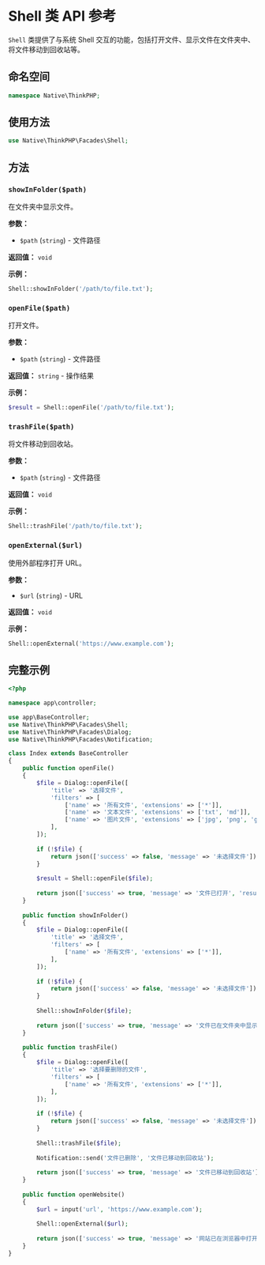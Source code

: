# Shell 类 API 参考

`Shell` 类提供了与系统 Shell 交互的功能，包括打开文件、显示文件在文件夹中、将文件移动到回收站等。

## 命名空间

```php
namespace Native\ThinkPHP;
```

## 使用方法

```php
use Native\ThinkPHP\Facades\Shell;
```

## 方法

### `showInFolder($path)`

在文件夹中显示文件。

**参数：**
- `$path` (`string`) - 文件路径

**返回值：** `void`

**示例：**

```php
Shell::showInFolder('/path/to/file.txt');
```

### `openFile($path)`

打开文件。

**参数：**
- `$path` (`string`) - 文件路径

**返回值：** `string` - 操作结果

**示例：**

```php
$result = Shell::openFile('/path/to/file.txt');
```

### `trashFile($path)`

将文件移动到回收站。

**参数：**
- `$path` (`string`) - 文件路径

**返回值：** `void`

**示例：**

```php
Shell::trashFile('/path/to/file.txt');
```

### `openExternal($url)`

使用外部程序打开 URL。

**参数：**
- `$url` (`string`) - URL

**返回值：** `void`

**示例：**

```php
Shell::openExternal('https://www.example.com');
```

## 完整示例

```php
<?php

namespace app\controller;

use app\BaseController;
use Native\ThinkPHP\Facades\Shell;
use Native\ThinkPHP\Facades\Dialog;
use Native\ThinkPHP\Facades\Notification;

class Index extends BaseController
{
    public function openFile()
    {
        $file = Dialog::openFile([
            'title' => '选择文件',
            'filters' => [
                ['name' => '所有文件', 'extensions' => ['*']],
                ['name' => '文本文件', 'extensions' => ['txt', 'md']],
                ['name' => '图片文件', 'extensions' => ['jpg', 'png', 'gif']],
            ],
        ]);
        
        if (!$file) {
            return json(['success' => false, 'message' => '未选择文件']);
        }
        
        $result = Shell::openFile($file);
        
        return json(['success' => true, 'message' => '文件已打开', 'result' => $result]);
    }
    
    public function showInFolder()
    {
        $file = Dialog::openFile([
            'title' => '选择文件',
            'filters' => [
                ['name' => '所有文件', 'extensions' => ['*']],
            ],
        ]);
        
        if (!$file) {
            return json(['success' => false, 'message' => '未选择文件']);
        }
        
        Shell::showInFolder($file);
        
        return json(['success' => true, 'message' => '文件已在文件夹中显示']);
    }
    
    public function trashFile()
    {
        $file = Dialog::openFile([
            'title' => '选择要删除的文件',
            'filters' => [
                ['name' => '所有文件', 'extensions' => ['*']],
            ],
        ]);
        
        if (!$file) {
            return json(['success' => false, 'message' => '未选择文件']);
        }
        
        Shell::trashFile($file);
        
        Notification::send('文件已删除', '文件已移动到回收站');
        
        return json(['success' => true, 'message' => '文件已移动到回收站']);
    }
    
    public function openWebsite()
    {
        $url = input('url', 'https://www.example.com');
        
        Shell::openExternal($url);
        
        return json(['success' => true, 'message' => '网站已在浏览器中打开']);
    }
}
